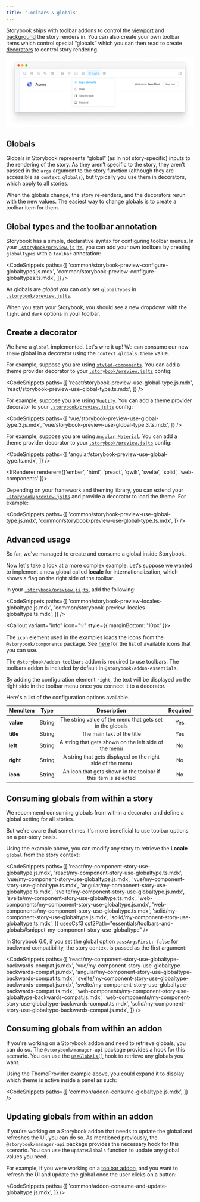 ```yaml
---
title: 'Toolbars & globals'
---
```


<YouTubeCallout id="DuJ_gmSncLM" title="Create custom toolbar items using global types" />

Storybook ships with toolbar addons to control the [viewport](./viewport.md) and [background](./backgrounds.md) the story renders in. You can also create your own toolbar items which control special “globals” which you can then read to create [decorators](../writing-stories/decorators.md) to control story rendering.

![Toolbars and globals](./toolbars-and-globals.png)

## Globals

Globals in Storybook represents “global” (as in not story-specific) inputs to the rendering of the story. As they aren’t specific to the story, they aren’t passed in the `args` argument to the story function (although they are accessible as `context.globals`), but typically you use them in decorators, which apply to all stories.

When the globals change, the story re-renders, and the decorators rerun with the new values. The easiest way to change globals is to create a toolbar item for them.

## Global types and the toolbar annotation

Storybook has a simple, declarative syntax for configuring toolbar menus. In your [`.storybook/preview.js|ts`](../configure/index.md#configure-story-rendering), you can add your own toolbars by creating `globalTypes` with a `toolbar` annotation:

<!-- prettier-ignore-start -->

<CodeSnippets
  paths={[
    'common/storybook-preview-configure-globaltypes.js.mdx',
    'common/storybook-preview-configure-globaltypes.ts.mdx',
  ]}
/>

<!-- prettier-ignore-end -->

<Callout variant="info" icon="💡">

As globals are _global_ you can _only_ set `globalTypes` in [`.storybook/preview.js|ts`](../configure/index.md#configure-story-rendering).

</Callout>

When you start your Storybook, you should see a new dropdown with the `light` and `dark` options in your toolbar.

## Create a decorator

We have a `global` implemented. Let's wire it up! We can consume our new `theme` global in a decorator using the `context.globals.theme` value.

<IfRenderer renderer='react'>

For example, suppose you are using [`styled-components`](https://styled-components.com/). You can add a theme provider decorator to your [`.storybook/preview.js|ts`](../configure/index.md#configure-story-rendering) config:

<!-- prettier-ignore-start -->

<CodeSnippets
  paths={[
    'react/storybook-preview-use-global-type.js.mdx',
    'react/storybook-preview-use-global-type.ts.mdx',
  ]}
/>

<!-- prettier-ignore-end -->

</IfRenderer>

<IfRenderer renderer='vue'>

For example, suppose you are using [`Vuetify`](https://vuetifyjs.com/en/). You can add a theme provider decorator to your [`.storybook/preview.js|ts`](../configure/index.md#configure-story-rendering) config:

<!-- prettier-ignore-start -->

<CodeSnippets
  paths={[
    'vue/storybook-preview-use-global-type.3.js.mdx',
    'vue/storybook-preview-use-global-type.3.ts.mdx',
  ]}
/>

<!-- prettier-ignore-end -->

</IfRenderer>

<IfRenderer renderer='angular'>

For example, suppose you are using [`Angular Material`](https://material.angular.io/). You can add a theme provider decorator to your [`.storybook/preview.js|ts`](../configure/index.md#configure-story-rendering) config:

<!-- prettier-ignore-start -->

<CodeSnippets
  paths={[
    'angular/storybook-preview-use-global-type.ts.mdx',
  ]}
/>

<!-- prettier-ignore-end -->

</IfRenderer>

<IfRenderer renderer={['ember', 'html', 'preact', 'qwik', 'svelte', 'solid', 'web-components' ]}>

Depending on your framework and theming library, you can extend your [`.storybook/preview.js|ts`](../configure/index.md#configure-story-rendering) and provide a decorator to load the theme. For example:

<!-- prettier-ignore-start -->

<CodeSnippets
  paths={[
    'common/storybook-preview-use-global-type.js.mdx',
    'common/storybook-preview-use-global-type.ts.mdx',
  ]}
/>

<!-- prettier-ignore-end -->

</IfRenderer>

## Advanced usage

So far, we've managed to create and consume a global inside Storybook.

Now let's take a look at a more complex example. Let's suppose we wanted to implement a new global called **locale** for internationalization, which shows a flag on the right side of the toolbar.

In your [`.storybook/preview.js|ts`](../configure/index.md#configure-story-rendering), add the following:

<!-- prettier-ignore-start -->

<CodeSnippets
  paths={[
    'common/storybook-preview-locales-globaltype.js.mdx',
    'common/storybook-preview-locales-globaltype.ts.mdx',
  ]}
/>

<!-- prettier-ignore-end -->

<Callout variant="info" icon="💡" style={{ marginBottom: '10px' }}>

The `icon` element used in the examples loads the icons from the `@storybook/components` package. See [here](../faq.md#what-icons-are-available-for-my-toolbar-or-my-addon) for the list of available icons that you can use.

</Callout>

<Callout variant="info" icon="💡">

The `@storybook/addon-toolbars` addon is required to use toolbars. The toolbars addon is included by default in
`@storybook/addon-essentials`.

</Callout>

By adding the configuration element `right`, the text will be displayed on the right side in the toolbar menu once you connect it to a decorator.

Here's a list of the configuration options available.

| MenuItem  |  Type  |                           Description                           | Required |
| --------- | :----: | :-------------------------------------------------------------: | :------: |
| **value** | String |    The string value of the menu that gets set in the globals    |   Yes    |
| **title** | String |                   The main text of the title                    |   Yes    |
| **left**  | String |      A string that gets shown on the left side of the menu      |    No    |
| **right** | String |   A string that gets displayed on the right side of the menu    |    No    |
| **icon**  | String | An icon that gets shown in the toolbar if this item is selected |    No    |

## Consuming globals from within a story

We recommend consuming globals from within a decorator and define a global setting for all stories.

But we're aware that sometimes it's more beneficial to use toolbar options on a per-story basis.

Using the example above, you can modify any story to retrieve the **Locale** `global` from the story context:

<!-- prettier-ignore-start -->

<CodeSnippets
  paths={[
    'react/my-component-story-use-globaltype.js.mdx',
    'react/my-component-story-use-globaltype.ts.mdx',
    'vue/my-component-story-use-globaltype.js.mdx',
    'vue/my-component-story-use-globaltype.ts.mdx',
    'angular/my-component-story-use-globaltype.ts.mdx',
    'svelte/my-component-story-use-globaltype.js.mdx',
    'svelte/my-component-story-use-globaltype.ts.mdx',
    'web-components/my-component-story-use-globaltype.js.mdx',
    'web-components/my-component-story-use-globaltype.ts.mdx',
    'solid/my-component-story-use-globaltype.js.mdx',
    'solid/my-component-story-use-globaltype.ts.mdx',
  ]}
  usesCsf3
  csf2Path="essentials/toolbars-and-globals#snippet-my-component-story-use-globaltype"
/>

<!-- prettier-ignore-end -->

<Callout variant="info" icon="💡">

In Storybook 6.0, if you set the global option `passArgsFirst: false` for backward compatibility, the story context is passed as the first argument:

<!-- prettier-ignore-start -->

<CodeSnippets
  paths={[
    'react/my-component-story-use-globaltype-backwards-compat.js.mdx',
    'vue/my-component-story-use-globaltype-backwards-compat.js.mdx',
    'angular/my-component-story-use-globaltype-backwards-compat.ts.mdx',
    'svelte/my-component-story-use-globaltype-backwards-compat.js.mdx',
    'svelte/my-component-story-use-globaltype-backwards-compat.ts.mdx',
    'web-components/my-component-story-use-globaltype-backwards-compat.js.mdx',
    'web-components/my-component-story-use-globaltype-backwards-compat.ts.mdx',
    'solid/my-component-story-use-globaltype-backwards-compat.js.mdx',
  ]}
/>

<!-- prettier-ignore-end -->

</Callout>

## Consuming globals from within an addon

If you're working on a Storybook addon and need to retrieve globals, you can do so. The `@storybook/manager-api` package provides a hook for this scenario. You can use the [`useGlobals()`](../addons/addons-api.md#useglobals) hook to retrieve any globals you want.

Using the ThemeProvider example above, you could expand it to display which theme is active inside a panel as such:

<!-- prettier-ignore-start -->

<CodeSnippets
  paths={[
    'common/addon-consume-globaltype.js.mdx',
  ]}
/>

<!-- prettier-ignore-end -->

## Updating globals from within an addon

If you're working on a Storybook addon that needs to update the global and refreshes the UI, you can do so. As mentioned previously, the `@storybook/manager-api` package provides the necessary hook for this scenario. You can use the `updateGlobals` function to update any global values you need.

For example, if you were working on a [toolbar addon](../addons/addon-types.md#toolbars), and you want to refresh the UI and update the global once the user clicks on a button:

<!-- prettier-ignore-start -->

<CodeSnippets
  paths={[
    'common/addon-consume-and-update-globaltype.js.mdx',
  ]}
/>

<!-- prettier-ignore-end -->
